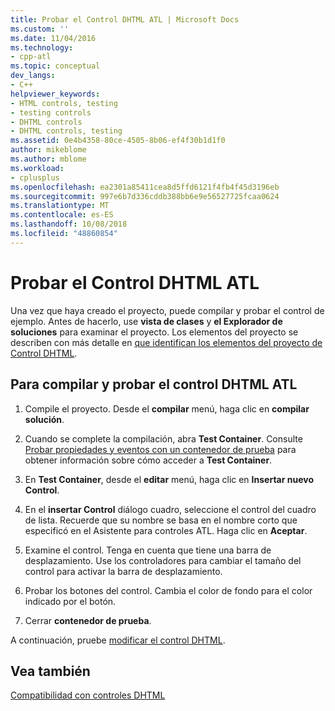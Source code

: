 ```yaml
---
title: Probar el Control DHTML ATL | Microsoft Docs
ms.custom: ''
ms.date: 11/04/2016
ms.technology:
- cpp-atl
ms.topic: conceptual
dev_langs:
- C++
helpviewer_keywords:
- HTML controls, testing
- testing controls
- DHTML controls
- DHTML controls, testing
ms.assetid: 0e4b4358-80ce-4505-8b06-ef4f30b1d1f0
author: mikeblome
ms.author: mblome
ms.workload:
- cplusplus
ms.openlocfilehash: ea2301a85411cea8d5ffd6121f4fb4f45d3196eb
ms.sourcegitcommit: 997e6b7d336cddb388bb6e9e56527725fcaa0624
ms.translationtype: MT
ms.contentlocale: es-ES
ms.lasthandoff: 10/08/2018
ms.locfileid: "48860854"
---
```

# <a name="testing-the-atl-dhtml-control"></a>Probar el Control DHTML ATL

Una vez que haya creado el proyecto, puede compilar y probar el control de ejemplo. Antes de hacerlo, use **vista de clases** y **el Explorador de soluciones** para examinar el proyecto. Los elementos del proyecto se describen con más detalle en [que identifican los elementos del proyecto de Control DHTML](../atl/identifying-the-elements-of-the-dhtml-control-project.md).

## <a name="to-build-and-test-the-atl-dhtml-control"></a>Para compilar y probar el control DHTML ATL

1. Compile el proyecto. Desde el **compilar** menú, haga clic en **compilar solución**.

1. Cuando se complete la compilación, abra **Test Container**. Consulte [Probar propiedades y eventos con un contenedor de prueba](../mfc/testing-properties-and-events-with-test-container.md) para obtener información sobre cómo acceder a **Test Container**.

1. En **Test Container**, desde el **editar** menú, haga clic en **Insertar nuevo Control**.

1. En el **insertar Control** diálogo cuadro, seleccione el control del cuadro de lista. Recuerde que su nombre se basa en el nombre corto que especificó en el Asistente para controles ATL. Haga clic en **Aceptar**.

1. Examine el control. Tenga en cuenta que tiene una barra de desplazamiento. Use los controladores para cambiar el tamaño del control para activar la barra de desplazamiento.

1. Probar los botones del control. Cambia el color de fondo para el color indicado por el botón.

1. Cerrar **contenedor de prueba**.

A continuación, pruebe [modificar el control DHTML](../atl/modifying-the-atl-dhtml-control.md).

## <a name="see-also"></a>Vea también

[Compatibilidad con controles DHTML](../atl/atl-support-for-dhtml-controls.md)
